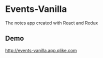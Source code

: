 # Events-Vanilla
The notes app created with React and Redux

## Demo
http://events-vanilla.app.qlike.com